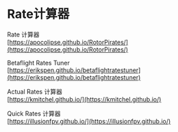 # Rate计算器

Rate 计算器  
[https://apocolipse.github.io/RotorPirates/](https://apocolipse.github.io/RotorPirates/)

Betaflight Rates Tuner  
[https://erikspen.github.io/betaflightratestuner](https://erikspen.github.io/betaflightratestuner)

Actual Rates 计算器  
[https://kmitchel.github.io/](https://kmitchel.github.io/)

Quick Rates 计算器  
[https://illusionfpv.github.io/](https://illusionfpv.github.io/)

